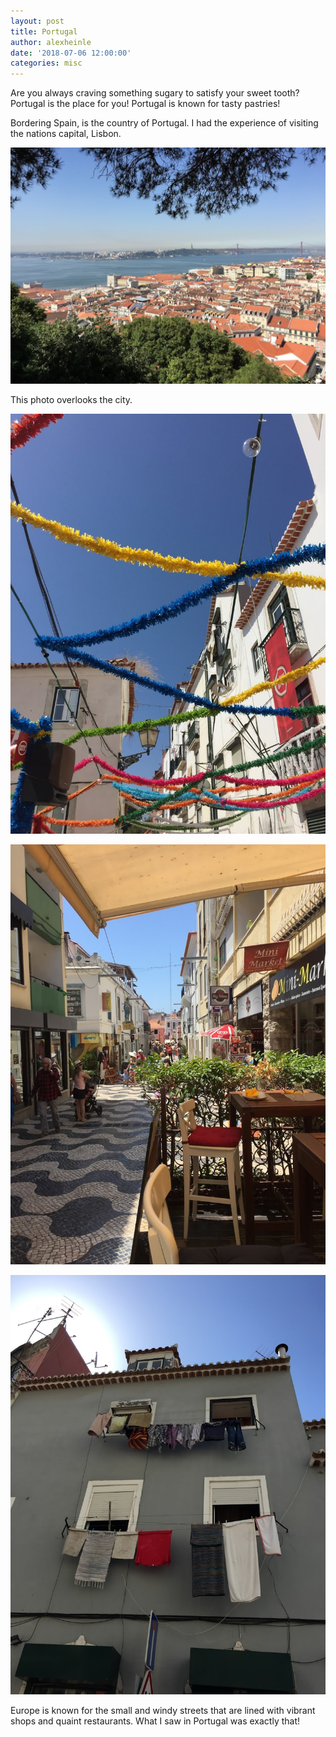 ```yaml
---
layout: post
title: Portugal
author: alexheinle
date: '2018-07-06 12:00:00'
categories: misc
---
```


Are you always craving something sugary to satisfy your sweet tooth? Portugal is
the place for you! Portugal is known for tasty pastries!

Bordering Spain, is the country of Portugal.  I had the experience of visiting
the nations capital, Lisbon.

![Portugal Photo](/images/portugal2.jpg)

This photo overlooks the city.

![Portugal Photo](/images/portugal1.jpg)

![Portugal Photo](/images/portugal4.jpg)

![Portugal Photo](/images/portugal3.jpg)

Europe is known for the small and windy streets that are lined with vibrant
shops and quaint restaurants. What I saw in Portugal was exactly that!
